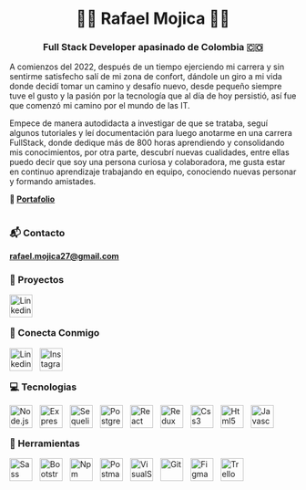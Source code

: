 <h1 align="center">🧑‍💻 Rafael Mojica 🧑‍💻</h1>

<h3 align="center">Full Stack Developer apasinado de Colombia 🇨🇴</h3>

A comienzos del 2022, después de un tiempo ejerciendo mi carrera y sin sentirme satisfecho salí de mi zona de confort, dándole un giro a mi vida donde decidí tomar un camino y desafío nuevo, desde pequeño siempre tuve el gusto y la pasión por la tecnología que al día de hoy persistió, así fue que comenzó mi camino por el mundo de las IT.

Empece de manera autodidacta a investigar de que se trataba, seguí algunos tutoriales y leí documentación para luego anotarme en una carrera FullStack, donde dedique más de 800 horas aprendiendo y consolidando mis conocimientos, por otra parte, descubrí nuevas cualidades, entre ellas puedo decir que soy una persona curiosa y colaboradora, me gusta estar en continuo aprendizaje trabajando en equipo, conociendo nuevas personar y formando amistades.

<strong> 📘 <a href="https://www.linkedin.com/in/rafamojica/" target="_blank" rel="noopener noreferrer"> Portafolio </a></strong>

#

### 📬 Contacto

<strong>rafael.mojica27@gmail.com</strong>

### 📝 Proyectos

<a href="https://github.com/RafaMojica?tab=repositories" target="_blank" rel="noopener noreferrer">
  <img align="left" alt="Linkedin" width="40px" style="padding-right:10px" src="https://github.com/rahuldkjain/github-profile-readme-generator/blob/master/src/images/icons/Social/github.svg" />
</a>
<br/><br/>

### 🤗 Conecta Conmigo

<a href="https://www.linkedin.com/in/rafamojica/" target="_blank" rel="noopener noreferrer">
  <img align="left" alt="Linkedin" width="40px" style="padding-right:10px" src="https://cdn.jsdelivr.net/gh/devicons/devicon/icons/linkedin/linkedin-original.svg" />
</a>
<a href="https://www.instagram.com/tartaruga_nago/" target="_blank" rel="noopener noreferrer">
  <img align="left" alt="Instagram" width="40px" style="padding-right:10px" src="https://raw.githubusercontent.com/rahuldkjain/github-profile-readme-generator/master/src/images/icons/Social/instagram.svg" />
</a>
<br/><br/>

### 💻 Tecnologias

<img align="left" alt="Node.js" width="40px" style="padding-right:10px" src="https://cdn.jsdelivr.net/gh/devicons/devicon/icons/nodejs/nodejs-original.svg" />
<img align="left" alt="Express" width="40px" style="padding-right:10px" src="https://cdn.jsdelivr.net/gh/devicons/devicon/icons/express/express-original.svg" />
<img align="left" alt="Sequelize" width="40px" style="padding-right:10px" src="https://cdn.jsdelivr.net/gh/devicons/devicon/icons/sequelize/sequelize-original.svg" />
<img align="left" alt="Postgresql" width="40px" style="padding-right:10px" src="https://cdn.jsdelivr.net/gh/devicons/devicon/icons/postgresql/postgresql-original.svg" />
<img align="left" alt="React" width="40px" style="padding-right:10px" src="https://cdn.jsdelivr.net/gh/devicons/devicon/icons/react/react-original.svg" />
<img align="left" alt="Redux" width="40px" style="padding-right:10px" src="https://cdn.jsdelivr.net/gh/devicons/devicon/icons/redux/redux-original.svg" />
<img align="left" alt="Css3" width="40px" style="padding-right:10px" src="https://cdn.jsdelivr.net/gh/devicons/devicon/icons/css3/css3-original.svg" />
<img align="left" alt="Html5" width="40px" style="padding-right:10px" src="https://cdn.jsdelivr.net/gh/devicons/devicon/icons/html5/html5-original.svg" />
<img align="left" alt="Javascript" width="40px" style="padding-right:10px" src="https://cdn.jsdelivr.net/gh/devicons/devicon/icons/javascript/javascript-original.svg" />
<br/><br/>

### 🧰 Herramientas

<img align="left" alt="Sass" width="40px" style="padding-right:10px" src="https://cdn.jsdelivr.net/gh/devicons/devicon/icons/sass/sass-original.svg" />
<img align="left" alt="Bootstrap" width="40px" style="padding-right:10px" src="https://cdn.jsdelivr.net/gh/devicons/devicon/icons/bootstrap/bootstrap-original.svg" />
<img align="left" alt="Npm" width="40px" style="padding-right:10px" src="https://cdn.jsdelivr.net/gh/devicons/devicon/icons/npm/npm-original-wordmark.svg" />
<img align="left" alt="Postman" width="40px" style="padding-right:10px" src="https://www.vectorlogo.zone/logos/getpostman/getpostman-icon.svg" />
<img align="left" alt="VisualStudio" width="40px" style="padding-right:10px" src="https://cdn.jsdelivr.net/gh/devicons/devicon/icons/visualstudio/visualstudio-plain.svg" />
<img align="left" alt="Git" width="40px" style="padding-right:10px" src="https://cdn.jsdelivr.net/gh/devicons/devicon/icons/git/git-original.svg" />
<img align="left" alt="Figma" width="40px" style="padding-right:10px" src="https://cdn.jsdelivr.net/gh/devicons/devicon/icons/figma/figma-original.svg" />
<img align="left" alt="Trello" width="40px" style="padding-right:10px" src="https://cdn.jsdelivr.net/gh/devicons/devicon/icons/trello/trello-plain.svg" />
